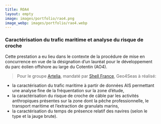 ```yaml
---
title: ROA4
layout: empty
image: images/portfolio/rao4.png
image_webp: images/portfolio/rao4.webp
---
```


### Caractérisation du trafic maritime et analyse du risque de croche

Cette prestation a eu lieu dans le contexte de la procédure de mise en concurrence en vue de la désignation d’un lauréat pour le 
développement du parc éolien offshore au large du Cotentin (AO4).

> Pour le groupe [Artelia](https://www.arteliagroup.com/fr), mandaté par [Shell France](https://www.shell.fr/), Geo4Seas à réalisé:   
- la caractérisation du trafic maritime à partir de données AIS permettant une analyse fine de la fréquentation sur la zone d’étude,    
- la caractérisation du risque de croche de câble par les activités anthropiques présentes sur la zone dont la pêche professionnelle, le transport maritime et l’extraction de granulats marins,
- la caractérisation du temps de présence relatif des navires (selon le type et la jauge brute).
